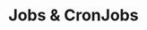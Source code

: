---
title: "Jobs & CronJobs"
description: "One-off and scheduled tasks"
weight: 5
banner: "images/job.png"
tags: [kubernetes,kubernetes-resources]
categories: [kubernetes]
level: [introductory]
---